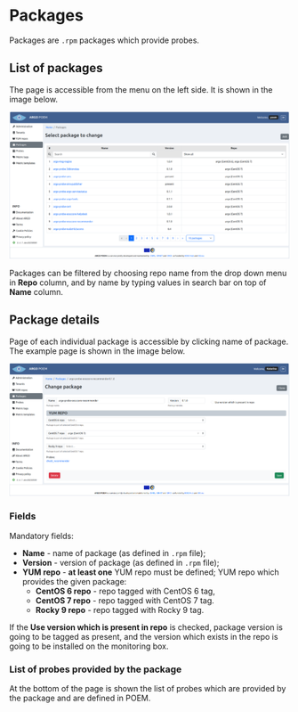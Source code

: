 # Packages

Packages are `.rpm` packages which provide probes. 

## List of packages

The page is accessible from the menu on the left side. It is shown in the image below.

![SuperAdmin packages](figures/superadmin_packages.png)

Packages can be filtered by choosing repo name from the drop down menu in **Repo** column, and by name by typing values in search bar on top of **Name** column. 

## Package details

Page of each individual package is accessible by clicking name of package. The example page is shown in the image below.

![SuperAdmin Package Detail](figures/superadmin_package_details.png)

### Fields
Mandatory fields:
* **Name** - name of package (as defined in `.rpm` file);
* **Version** - version of package (as defined in `.rpm` file);
* **YUM repo** - **at least one** YUM repo must be defined; YUM repo which provides the given package:
    * **CentOS 6 repo** - repo tagged with CentOS 6 tag,
    * **CentOS 7 repo** - repo tagged with CentOS 7 tag.
    * **Rocky 9 repo** - repo tagged with Rocky 9 tag.
    
If the **Use version which is present in repo** is checked, package version is going to be tagged as present, and the version which exists in the repo is going to be installed on the monitoring box.


### List of probes provided by the package

At the bottom of the page is shown the list of probes which are provided by the package and are defined in POEM.    
